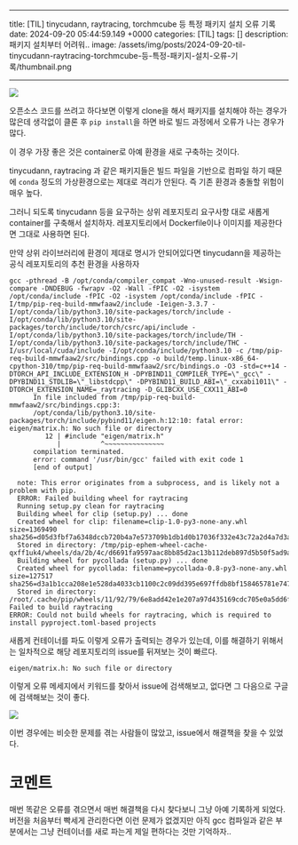 

---
title: [TIL] tinycudann, raytracing, torchmcube 등 특정 패키지 설치 오류 기록
date: 2024-09-20 05:44:59.149 +0000
categories: [TIL]
tags: []
description: 패키지 설치부터 어려워..
image: /assets/img/posts/2024-09-20-til-tinycudann-raytracing-torchmcube-등-특정-패키지-설치-오류-기록/thumbnail.png

---

![](/assets/img/posts/2024-09-20-til-tinycudann-raytracing-torchmcube-등-특정-패키지-설치-오류-기록/img0.png)

오픈소스 코드를 쓰려고 하다보면 이렇게 clone을 해서 패키지를 설치해야 하는 경우가 많은데
생각없이 클론 후 `pip install`을 하면 바로 빌드 과정에서 오류가 나는 경우가 많다.

이 경우 가장 좋은 것은 container로 아예 환경을 새로 구축하는 것이다.

tinycudann, raytracing 과 같은 패키지들은 빌드 파일을 기반으로 컴파일 하기 때문에 `conda` 정도의 가상환경으로는 제대로 격리가 안된다.
즉 기존 환경과 충돌할 위험이 매우 높다.


그러니 되도록 tinycudann 등을 요구하는 상위 레포지토리 요구사항 대로 새롭게 container를 구축해서 설치하자.
레포지토리에서 Dockerfile이나 이미지를 제공한다면 그대로 사용하면 된다.


만약 상위 라이브러리에 환경이 제대로 명시가 안되어있다면 tinycudann을 제공하는 공식 레포지토리의 추천 환경을 사용하자

```
gcc -pthread -B /opt/conda/compiler_compat -Wno-unused-result -Wsign-compare -DNDEBUG -fwrapv -O2 -Wall -fPIC -O2 -isystem /opt/conda/include -fPIC -O2 -isystem /opt/conda/include -fPIC -I/tmp/pip-req-build-mmwfaaw2/include -Ieigen-3.3.7 -I/opt/conda/lib/python3.10/site-packages/torch/include -I/opt/conda/lib/python3.10/site-packages/torch/include/torch/csrc/api/include -I/opt/conda/lib/python3.10/site-packages/torch/include/TH -I/opt/conda/lib/python3.10/site-packages/torch/include/THC -I/usr/local/cuda/include -I/opt/conda/include/python3.10 -c /tmp/pip-req-build-mmwfaaw2/src/bindings.cpp -o build/temp.linux-x86_64-cpython-310/tmp/pip-req-build-mmwfaaw2/src/bindings.o -O3 -std=c++14 -DTORCH_API_INCLUDE_EXTENSION_H -DPYBIND11_COMPILER_TYPE=\"_gcc\" -DPYBIND11_STDLIB=\"_libstdcpp\" -DPYBIND11_BUILD_ABI=\"_cxxabi1011\" -DTORCH_EXTENSION_NAME=_raytracing -D_GLIBCXX_USE_CXX11_ABI=0
      In file included from /tmp/pip-req-build-mmwfaaw2/src/bindings.cpp:3:
      /opt/conda/lib/python3.10/site-packages/torch/include/pybind11/eigen.h:12:10: fatal error: eigen/matrix.h: No such file or directory
         12 | #include "eigen/matrix.h"
            |          ^~~~~~~~~~~~~~~~
      compilation terminated.
      error: command '/usr/bin/gcc' failed with exit code 1
      [end of output]

  note: This error originates from a subprocess, and is likely not a problem with pip.
  ERROR: Failed building wheel for raytracing
  Running setup.py clean for raytracing
  Building wheel for clip (setup.py) ... done
  Created wheel for clip: filename=clip-1.0-py3-none-any.whl size=1369490 sha256=d05d3fbf7a6348dccb720b4a7e573709b1db1d0b17036f332e43c72a2d4a7d3a
  Stored in directory: /tmp/pip-ephem-wheel-cache-qxff1uk4/wheels/da/2b/4c/d6691fa9597aac8bb85d2ac13b112deb897d5b50f5ad9a37e4
  Building wheel for pycollada (setup.py) ... done
  Created wheel for pycollada: filename=pycollada-0.8-py3-none-any.whl size=127517 sha256=d3a1b1cca208e1e528da4033cb1100c2c09dd395e697ffdb8bf158465781e747
  Stored in directory: /root/.cache/pip/wheels/11/92/79/6e8add42e1e207a97d435169cdc705e0a5dd6fb182f4368f3d
Failed to build raytracing
ERROR: Could not build wheels for raytracing, which is required to install pyproject.toml-based projects
```

새롭게 컨테이너를 파도 이렇게 오류가 출력되는 경우가 있는데,
이를 해결하기 위해서는 일차적으로 해당 레포지토리의 issue를 뒤져보는 것이 빠르다.

`eigen/matrix.h: No such file or directory`

이렇게 오류 메세지에서 키워드를 찾아서 issue에 검색해보고, 없다면 그 다음으로 구글에 검색해보는 것이 좋다.

![](/assets/img/posts/2024-09-20-til-tinycudann-raytracing-torchmcube-등-특정-패키지-설치-오류-기록/img1.png)

이번 경우에는 비슷한 문제를 겪는 사람들이 많았고, issue에서 해결책을 찾을 수 있었다.

# 코멘트

매번 똑같은 오류를 겪으면서 매번 해결책을 다시 찾다보니 그냥 아예 기록하게 되었다.
버전을 처음부터 빡세게 관리한다면 이런 문제가 없겠지만 아직 gcc 컴파일과 같은 부분에서는
그냥 컨테이너를 새로 파는게 제일 편하다는 것만 기억하자..

        